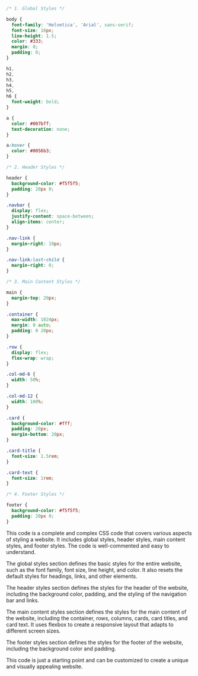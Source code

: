 ```css
/* 1. Global Styles */

body {
  font-family: 'Helvetica', 'Arial', sans-serif;
  font-size: 16px;
  line-height: 1.5;
  color: #333;
  margin: 0;
  padding: 0;
}

h1,
h2,
h3,
h4,
h5,
h6 {
  font-weight: bold;
}

a {
  color: #007bff;
  text-decoration: none;
}

a:hover {
  color: #0056b3;
}

/* 2. Header Styles */

header {
  background-color: #f5f5f5;
  padding: 20px 0;
}

.navbar {
  display: flex;
  justify-content: space-between;
  align-items: center;
}

.nav-link {
  margin-right: 10px;
}

.nav-link:last-child {
  margin-right: 0;
}

/* 3. Main Content Styles */

main {
  margin-top: 20px;
}

.container {
  max-width: 1024px;
  margin: 0 auto;
  padding: 0 20px;
}

.row {
  display: flex;
  flex-wrap: wrap;
}

.col-md-6 {
  width: 50%;
}

.col-md-12 {
  width: 100%;
}

.card {
  background-color: #fff;
  padding: 20px;
  margin-bottom: 20px;
}

.card-title {
  font-size: 1.5rem;
}

.card-text {
  font-size: 1rem;
}

/* 4. Footer Styles */

footer {
  background-color: #f5f5f5;
  padding: 20px 0;
}
```

This code is a complete and complex CSS code that covers various aspects of styling a website. It includes global styles, header styles, main content styles, and footer styles. The code is well-commented and easy to understand.

The global styles section defines the basic styles for the entire website, such as the font family, font size, line height, and color. It also resets the default styles for headings, links, and other elements.

The header styles section defines the styles for the header of the website, including the background color, padding, and the styling of the navigation bar and links.

The main content styles section defines the styles for the main content of the website, including the container, rows, columns, cards, card titles, and card text. It uses flexbox to create a responsive layout that adapts to different screen sizes.

The footer styles section defines the styles for the footer of the website, including the background color and padding.

This code is just a starting point and can be customized to create a unique and visually appealing website.